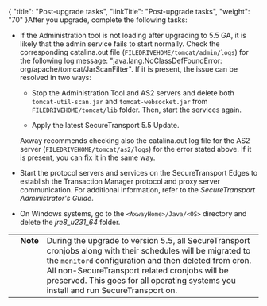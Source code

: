 {
    "title": "Post-upgrade tasks",
    "linkTitle": "Post-upgrade tasks",
    "weight": "70"
}After you upgrade, complete the following tasks:

-   If the Administration tool is not loading after upgrading to 5.5 GA, it is likely that the admin service fails to start normally. Check the corresponding catalina.out file (`FILEDRIVEHOME/tomcat/admin/logs`) for the following log message: "java.lang.NoClassDefFoundError: org/apache/tomcat/JarScanFilter". If it is present, the issue can be resolved in two ways:
    -   Stop the Administration Tool and AS2 servers and delete both `tomcat-util-scan.jar` and `tomcat-websocket.jar` from `FILEDRIVEHOME/tomcat/lib` folder. Then, start the services again.
    -   Apply the latest SecureTransport 5.5 Update.

      
    
    Axway recommends checking also the catalina.out log file for the AS2 server (`FILEDRIVEHOME/tomcat/as2/logs`) for the error stated above. If it is present, you can fix it in the same way.
-   Start the protocol servers and services on the SecureTransport Edges to establish the Transaction Manager protocol and proxy server communication. For additional information, refer to the <span cshid="admin" data-version="5.3.5">*SecureTransport Administrator's Guide*</span>.
-   On Windows systems, go to the `<AxwayHome>/Java/<OS>` directory and delete the *jre8\_u231\_64* folder.

<table cellpadding="0" cellspacing="0">
   <col/>
   <col/>
   <col/>
      <tr>
         <td valign="top">         </td>
         <td valign="top"><span><b>Note</b></span>
         </td>
         <td data-mc-autonum="&lt;b&gt;Note&lt;/b&gt;" valign="top">During the upgrade to version 5.5, all <span>SecureTransport</span> cronjobs along with their schedules will be migrated to the <code>monitord</code> configuration and then deleted from cron. All non-SecureTransport related cronjobs will be preserved. This goes for all operating systems you install and run <span>SecureTransport</span> on.         </td>
      </tr>
</table>
